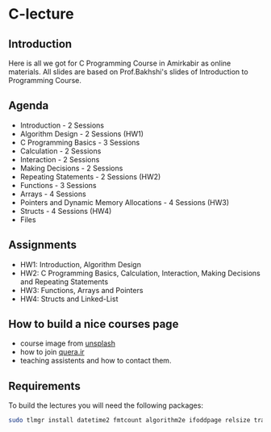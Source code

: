 # C-lecture

## Introduction

Here is all we got for C Programming Course in Amirkabir as online materials. All slides are based on Prof.Bakhshi's slides of
Introduction to Programming Course.

## Agenda

- Introduction - 2 Sessions
- Algorithm Design - 2 Sessions (HW1)
- C Programming Basics - 3 Sessions
- Calculation - 2 Sessions
- Interaction - 2 Sessions
- Making Decisions - 2 Sessions
- Repeating Statements - 2 Sessions (HW2)
- Functions - 3 Sessions
- Arrays - 4 Sessions
- Pointers and Dynamic Memory Allocations - 4 Sessions (HW3)
- Structs - 4 Sessions (HW4)
- Files

## Assignments

- HW1: Introduction, Algorithm Design
- HW2: C Programming Basics, Calculation, Interaction, Making Decisions and Repeating Statements
- HW3: Functions, Arrays and Pointers
- HW4: Structs and Linked-List

## How to build a nice courses page

- course image from [unsplash](https://unsplash.com/photos/mDinBvq1Sfg)
- how to join [quera.ir](https://quera.ir/)
- teaching assistents and how to contact them.

## Requirements

To build the lectures you will need the following packages:

```sh
sudo tlmgr install datetime2 fmtcount algorithm2e ifoddpage relsize tracklang
```
